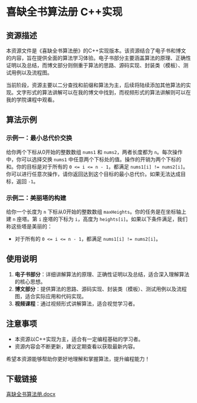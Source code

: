 # 喜缺全书算法册 C++实现

## 资源描述

本资源文件是《喜缺全书算法册》的C++实现版本。该资源结合了电子书和博文的内容，旨在提供全面的算法学习体验。电子书部分主要涵盖算法的原理、正确性证明以及总结，而博文部分则侧重于算法的思路、源码实现、封装类（模板）、测试用例以及流程图。

当前阶段，资源主要以二分查找和前缀和算法为主，后续将陆续添加其他算法的实现。文字形式的算法讲解可以在我的博文中找到，而视频形式的算法讲解则可以在我的学院课程中观看。

## 算法示例

### 示例一：最小总代价交换

给你两个下标从0开始的整数数组 `nums1` 和 `nums2`，两者长度都为 `n`。每次操作中，你可以选择交换 `nums1` 中任意两个下标处的值。操作的开销为两个下标的和。你的目标是对于所有的 `0 <= i <= n - 1`，都满足 `nums1[i] != nums2[i]`。你可以进行任意次操作，请你返回达到这个目标的最小总代价。如果无法达成目标，返回 `-1`。

### 示例二：美丽塔的构建

给你一个长度为 `n` 下标从0开始的整数数组 `maxHeights`。你的任务是在坐标轴上建 `n` 座塔。第 `i` 座塔的下标为 `i`，高度为 `heights[i]`。如果以下条件满足，我们称这些塔是美丽的：

- 对于所有的 `0 <= i <= n - 1`，都满足 `nums1[i] != nums2[i]`。

## 使用说明

1. **电子书部分**：详细讲解算法的原理、正确性证明以及总结，适合深入理解算法的核心思想。
2. **博文部分**：提供算法的思路、源码实现、封装类（模板）、测试用例以及流程图，适合实际应用和代码实现。
3. **视频课程**：通过视频形式讲解算法，适合视觉学习者。

## 注意事项

- 本资源以C++实现为主，适合有一定编程基础的学习者。
- 资源内容会不断更新，建议定期查看以获取最新内容。

希望本资源能够帮助你更好地理解和掌握算法，提升编程能力！

## 下载链接

[喜缺全书算法册.docx](https://pan.quark.cn/s/e26d9f9bcb5a)